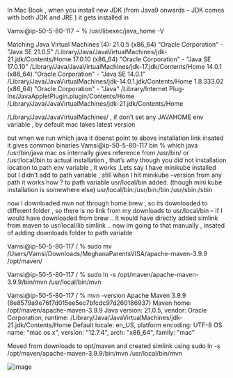 In Mac Book , when you install new JDK (from Java9 onwards – JDK comes with both JDK and JRE ) it gets installed in 

Vamsi@ip-50-5-80-117 ~ % /usr/libexec/java_home -V

Matching Java Virtual Machines (4):
    21.0.5 (x86_64) "Oracle Corporation" - "Java SE 21.0.5" /Library/Java/JavaVirtualMachines/jdk-21.jdk/Contents/Home
    17.0.10 (x86_64) "Oracle Corporation" - "Java SE 17.0.10" /Library/Java/JavaVirtualMachines/jdk-17.jdk/Contents/Home
    14.0.1 (x86_64) "Oracle Corporation" - "Java SE 14.0.1" /Library/Java/JavaVirtualMachines/jdk-14.0.1.jdk/Contents/Home
    1.8.333.02 (x86_64) "Oracle Corporation" - "Java" /Library/Internet Plug-Ins/JavaAppletPlugin.plugin/Contents/Home
/Library/Java/JavaVirtualMachines/jdk-21.jdk/Contents/Home

/Library/Java/JavaVirtualMachines/ <version> , if don’t set any JAVAHOME env variable , by default mac takes latest version 

but when we run which java it doenst point to above installation link insated it gives common binaries 
Vamsi@ip-50-5-80-117 bin % which java
/usr/bin/java
 mac os internally gives reference from /usr/bin/ or /usr/local/bin to actual installation , that’s why though you did not installation location to path env variable , it works .Lets say I have minikube installed but I didn’t add to path variable , still when I hit minikube –version from any path it works how ? 
to path variable  usr/local/bin added. (though mini kube installation is somewhere else) 
usr/local/bin:/usr/bin:/bin:/usr/sbin:/sbin

now I downloaded mvn not through home brew , so its downloaded to different folder , so there is no link from my downloads to usr/local/bin – if I would have downloaded from brew .. it would have directly added simlink from maven to usr/local/lib simlink .. 
now im going to that manually , insated of adding downloads folder to path variable


Vamsi@ip-50-5-80-117 / % sudo mv /Users/Vamsi/Downloads/MeghanaParentsVISA/apache-maven-3.9.9 /opt/maven/

Vamsi@ip-50-5-80-117 / % sudo ln -s /opt/maven/apache-maven-3.9.9/bin/mvn /usr/local/bin/mvn

Vamsi@ip-50-5-80-117 / % mvn -version
Apache Maven 3.9.9 (8e8579a9e76f7d015ee5ec7bfcdc97d260186937)
Maven home: /opt/maven/apache-maven-3.9.9
Java version: 21.0.5, vendor: Oracle Corporation, runtime: /Library/Java/JavaVirtualMachines/jdk-21.jdk/Contents/Home
Default locale: en_US, platform encoding: UTF-8
OS name: "mac os x", version: "12.7.4", arch: "x86_64", family: "mac"

Moved from downloads to opt/maven and created simlink using sudo ln -s /opt/maven/apache-maven-3.9.9/bin/mvn /usr/local/bin/mvn

![image](https://github.com/user-attachments/assets/56c77db3-07d5-4d5e-8722-017ada54ca5d)

